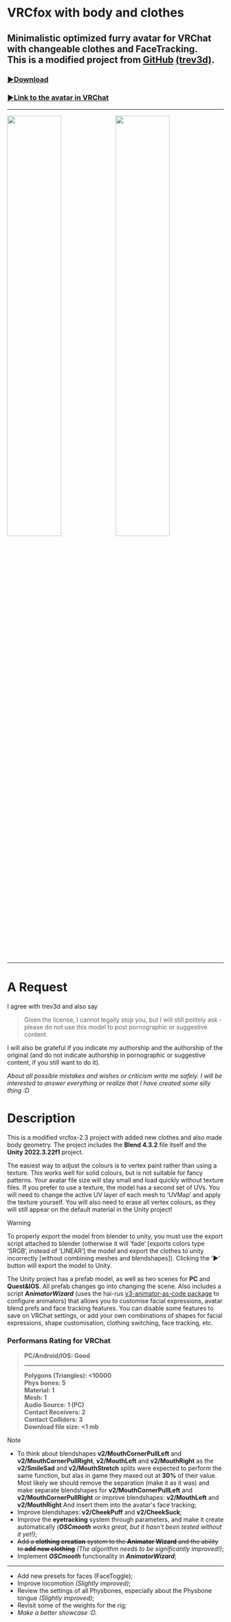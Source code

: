 # **VRCfox with body and clothes**
## Minimalistic optimized furry avatar for VRChat with changeable clothes and FaceTracking.<br>This is a **modified project** from [**GitHub**](https://github.com/trev3d/vrcfox) **[(trev3d)](https://github.com/trev3d)**.
### [:arrow_forward:Download](https://github.com/strakacher21/vrcfox-2.3_body_and_cloth_edition/archive/refs/heads/main.zip)

### [:arrow_forward:Link to the avatar in VRChat](https://vrchat.com/home/avatar/avtr_433942b4-d25f-4add-ad34-75c0d20e4ae1)
---
<img src="https://github.com/user-attachments/assets/d0bab74a-0902-4086-8fcd-b7249ce140b0" width="50%"><img src="https://github.com/user-attachments/assets/2923e6cc-4414-4ce5-bf1c-98b9995fa9a9" width="50%">

---
# А Request
I agree with trev3d and also say 
>Given the license, I cannot legally stop you, but I will still politely ask - please do not use this model to post pornographic or suggestive content.

I will also be grateful if you indicate my authorship and the authorship of the original (and do not indicate authorship in pornographic or suggestive content, if you still want to do it).

*About all possible mistakes and wishes or criticism write me safely. I will be interested to answer everything or realize that I have created some silly thing :D*
# Description
This is a modified vrcfox-2.3 project with added new clothes and also made body geometry.
The project includes the **Blend 4.3.2** file itself and the **Unity 2022.3.22f1** project.

The easiest way to adjust the colours is to vertex paint rather than using a texture. This works well for solid colours, but is not suitable for fancy patterns. Your avatar file size will stay small and load quickly without texture files. If you prefer to use a texture, the model has a second set of UVs. You will need to change the active UV layer of each mesh to ‘UVMap’ and apply the texture yourself. You will also need to erase all vertex colours, as they will still appear on the default material in the Unity project! 
> [!WARNING]
To properly export the model from blender to unity, you must use the export script attached to blender (otherwise it will ‘fade’ [exports colors type ‘SRGB‘, instead of ‘LINEAR‘] the model and export the clothes to unity incorrectly [without combining meshes and blendshapes]). Clicking the '▶' button will export the model to Unity.

The Unity project has a prefab model, as well as two scenes for **PC** and **Quest&IOS**. All prefab changes go into changing the scene. Аlso includes a script ***AnimatorWizard*** (uses the hai-rus [v3-animator-as-code package](https://github.com/hai-vr/av3-animator-as-code) to configure animators) that allows you to customise facial expressions, avatar blend prefs and face tracking features. You can disable some features to save on VRChat settings, or add your own combinations of shapes for facial expressions, shape customisation, clothing switching, face tracking, etc.

### Performans Rating for VRChat
>**PC/Android/IOS: Good**<br>
>___
>**Polygons (Triangles): <10000**<br>
>**Phys bones: 5**<br>
>**Material: 1**<br>
>**Mesh: 1**<br>
>**Audio Source: 1 (PC)**<br>
>**Contact Receivers: 2**<br>
>**Contact Colliders: 3**<br>
>**Download file size: <1 mb** 

>[!NOTE]
> - To think about blendshapes **v2/MouthCornerPullLeft** and **v2/MouthCornerPullRight**, **v2/MouthLeft** and **v2/MouthRight** as the **v2/SmileSad** and **v2/MouthStretch** splits were expected to perform the same function, but alas in game they maxed out at **30%** of their value. Most likely we should remove the separation (make it as it was) and make separate blendshapes for **v2/MouthCornerPullLeft** and **v2/MouthCornerPullRight** or improve blendshapes: **v2/MouthLeft** and **v2/MouthRight** And insert them into the avatar's face tracking;
> - Improve blendshapes: **v2/CheekPuff** and **v2/CheekSuck**;
> - Improve the **eyetracking** system through parameters, and make it create automatically *(***OSCmooth*** works great, but it hasn't been tested without it yet!)*;
> - ~~Add a **clothing creation** system to the **Animator Wizard** and the ability to **add new clothing**~~ *(The algorithm needs to be significantly improved!)*;
> - Implement ***OSCmooth*** functionality in ***AnimatorWizard***;
> ___
> - Add new presets for faces (FaceToggle);
> - Improve locomotion *(Slightly improved)*;
> - Review the settings of all Physbones, especially about the Physbone tongue *(Slightly improved)*;
> - Revisit some of the weights for the rig;
> - *Make a better showcase :D.*